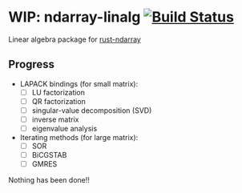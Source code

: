 WIP: ndarray-linalg [![Build Status](https://travis-ci.org/termoshtt/ndarray-linalg?branch=master)](https://travis-ci.org/termoshtt/ndarray-linalg)
===============
Linear algebra package for [rust-ndarray](https://github.com/bluss/rust-ndarray)

Progress
---------
- LAPACK bindings (for small matrix):
  - [ ] LU factorization
  - [ ] QR factorization
  - [ ] singular-value decomposition (SVD)
  - [ ] inverse matrix
  - [ ] eigenvalue analysis
- Iterating methods (for large matrix):
  - [ ] SOR
  - [ ] BiCGSTAB
  - [ ] GMRES

Nothing has been done!!
